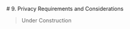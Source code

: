 <a name="sec9"></a>

#<a name="privacy-section-header"></a> 9. Privacy Requirements and Considerations

>Under Construction

